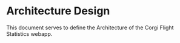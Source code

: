 # Architecture Design
This document serves to define the Architecture of the Corgi Flight Statistics webapp.

